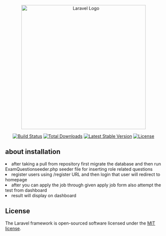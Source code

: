 <p align="center"><a href="https://laravel.com" target="_blank"><img src="https://raw.githubusercontent.com/laravel/art/master/logo-lockup/5%20SVG/2%20CMYK/1%20Full%20Color/laravel-logolockup-cmyk-red.svg" width="400" alt="Laravel Logo"></a></p>

<p align="center">
<a href="https://github.com/laravel/framework/actions"><img src="https://github.com/laravel/framework/workflows/tests/badge.svg" alt="Build Status"></a>
<a href="https://packagist.org/packages/laravel/framework"><img src="https://img.shields.io/packagist/dt/laravel/framework" alt="Total Downloads"></a>
<a href="https://packagist.org/packages/laravel/framework"><img src="https://img.shields.io/packagist/v/laravel/framework" alt="Latest Stable Version"></a>
<a href="https://packagist.org/packages/laravel/framework"><img src="https://img.shields.io/packagist/l/laravel/framework" alt="License"></a>
</p>


## about installation
<li>after taking a pull from repository first migrate the database and then run ExamQuestionseeder.php seeder file for inserting role related questions</li>
<li>register users using /register URL  and then login that user will redirect to homepage</li>
<li>after you can apply the job through given apply job form also attempt the test from dashboard </li>
<li>result will display on dashboard</li>

## License

The Laravel framework is open-sourced software licensed under the [MIT license](https://opensource.org/licenses/MIT).
